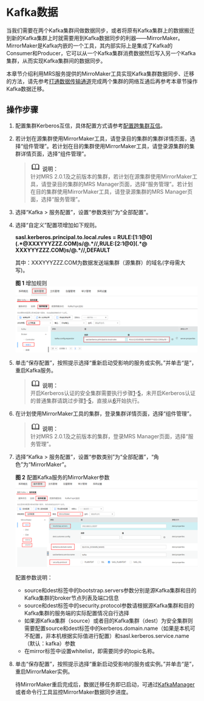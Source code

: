 # Kafka数据<a name="ZH-CN_TOPIC_0173178935"></a>

当我们需要在两个Kafka集群间做数据同步，或者将原有Kafka集群上的数据搬迁到新的Kafka集群上时就需要用到Kafka数据同步的利器——MirrorMaker。MirrorMaker是Kafka内嵌的一个工具，其内部实际上是集成了Kafka的Consumer和Producer，它可以从一个Kafka集群消费数据然后写入另一个Kafka集群，从而实现Kafka集群间的数据同步。

本章节介绍利用MRS服务提供的MirroMaker工具实现Kafka集群数据同步、迁移的方法，请先参考[打通数据传输通道](HDFS数据.md#section2349182854814)完成两个集群的网络互通后再参考本章节操作Kafka数据迁移。

## 操作步骤<a name="section6504202912"></a>

1.  <a name="li1980875616292"></a>配置集群Kerberos互信，具体配置方式请参考[配置跨集群互信](配置跨集群互信.md)。
2.  若计划在源集群使用MirrorMaker工具，请登录目的集群的集群详情页面，选择“组件管理”。若计划在目的集群使用MirrorMaker工具，请登录源集群的集群详情页面，选择“组件管理”。

    >![](public_sys-resources/icon-note.gif) **说明：**   
    >针对MRS 2.0.1及之前版本的集群，若计划在源集群使用MirrorMaker工具，请登录目的集群的MRS Manager页面，选择“服务管理”。若计划在目的集群使用MirrorMaker工具，请登录源集群的MRS Manager页面，选择“服务管理”。  

3.  选择“Kafka \> 服务配置”，设置“参数类别”为“全部配置”。
4.  选择“自定义”配置项增加如下规则。

    **sasl.kerberos.principal.to.local.rules = RULE:\[1:$1@$0\]\(.\*@XXXYYYZZZ.COM\)s/@.\*//,RULE:\[2:$1@$0\]\(.\*@ XXXYYYZZZ.COM\)s/@.\*//,DEFAULT**

    其中：XXXYYYZZZ.COM为数据发送端集群（源集群）的域名\(字母需大写\)。

    **图 1**  增加规则<a name="fig3803101842516"></a>  
    ![](figures/增加规则.png "增加规则")

5.  <a name="li854919509282"></a>单击“保存配置”，按照提示选择“重新启动受影响的服务或实例。”并单击“是”，重启Kafka服务。

    >![](public_sys-resources/icon-note.gif) **说明：**   
    >开启Kerberos认证的安全集群需要执行步骤[1](#li1980875616292)-[5](#li854919509282)，未开启Kerberos认证的普通集群请跳过步骤[1](#li1980875616292)-[5](#li854919509282)，直接从[6](#li3402143084520)开始执行。  

6.  <a name="li3402143084520"></a>在计划使用MirrorMaker工具的集群，登录集群详情页面，选择“组件管理”。

    >![](public_sys-resources/icon-note.gif) **说明：**   
    >针对MRS 2.0.1及之前版本的集群，登录MRS Manager页面，选择“服务管理”。  

7.  选择“Kafka \> 服务配置”，设置“参数类别”为“全部配置”，“角色”为“MirrorMaker”。

    **图 2**  配置Kafka服务的MirrorMaker参数<a name="fig52561818481"></a>  
    ![](figures/配置Kafka服务的MirrorMaker参数.png "配置Kafka服务的MirrorMaker参数")

    配置参数说明：

    -   source和dest标签中的bootstrap.servers参数分别是源Kafka集群和目的Kafka集群的broker节点列表及端口信息
    -   source和dest标签中的security.protocol参数请根据源Kafka集群和目的Kafka集群的服务端的实际配置情况自行选择
    -   如果源Kafka集群（source）或者目的Kafka集群（dest）为安全集群则需要配置source和dest标签中的kerberos.domain.name（如果是本机可不配置，非本机根据实际值进行配置）和sasl.kerberos.service.name（默认：kafka）参数
    -   在mirror标签中设置whitelist，即需要同步的topic名称。

8.  单击“保存配置”，按照提示选择“重新启动受影响的服务或实例。”并单击“是”，重启MirrorMaker实例。

    待MirrorMaker重启完成后，数据迁移任务即已启动，可通过[KafkaManager](KafkaManager介绍.md)或者命令行工具监控MirrorMaker数据同步进度。


